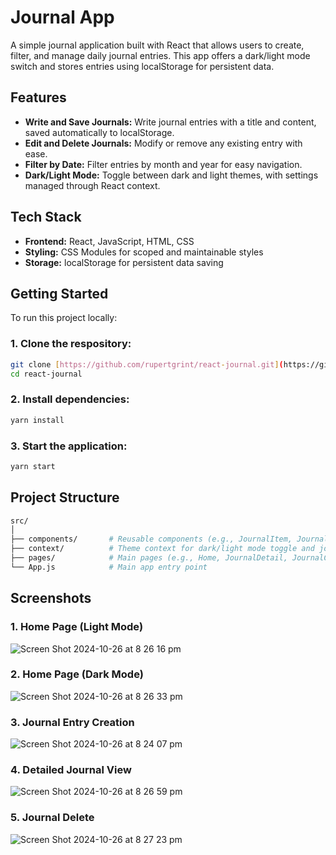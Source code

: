 # Journal App

A simple journal application built with React that allows users to create, filter, and manage daily journal entries. This app offers a dark/light mode switch and stores entries using localStorage for persistent data.

## Features

- **Write and Save Journals:** Write journal entries with a title and content, saved automatically to localStorage.
- **Edit and Delete Journals:** Modify or remove any existing entry with ease.
- **Filter by Date:** Filter entries by month and year for easy navigation.
- **Dark/Light Mode:** Toggle between dark and light themes, with settings managed through React context.

## Tech Stack

- **Frontend:** React, JavaScript, HTML, CSS
- **Styling:** CSS Modules for scoped and maintainable styles
- **Storage:** localStorage for persistent data saving

## Getting Started

To run this project locally:
### 1. Clone the respository:
```bash
git clone [https://github.com/rupertgrint/react-journal.git](https://github.com/rupertgrint/react-journal.git)
cd react-journal
```
### 2. Install dependencies:
```bash
yarn install
```
### 3. Start the application:
```bash
yarn start
```

## Project Structure
```bash
src/
│
├── components/       # Reusable components (e.g., JournalItem, JournalList, Header etc.)
├── context/          # Theme context for dark/light mode toggle and journal data
├── pages/            # Main pages (e.g., Home, JournalDetail, JournalCreate, and Delete page)
└── App.js            # Main app entry point
```

## Screenshots

### 1. Home Page (Light Mode)
![Screen Shot 2024-10-26 at 8 26 16 pm](https://github.com/user-attachments/assets/619fb1a8-e221-4c96-8767-1c28b2c7b808)

### 2. Home Page (Dark Mode)
![Screen Shot 2024-10-26 at 8 26 33 pm](https://github.com/user-attachments/assets/69c0df63-67ea-49cf-b8aa-dc7b74495243)

### 3. Journal Entry Creation
![Screen Shot 2024-10-26 at 8 24 07 pm](https://github.com/user-attachments/assets/982bc2d8-67f9-4594-80eb-ee2275c8ba4f)

### 4. Detailed Journal View
![Screen Shot 2024-10-26 at 8 26 59 pm](https://github.com/user-attachments/assets/b851fbff-07bb-4ceb-b19a-116e37b2e393)

### 5. Journal Delete
![Screen Shot 2024-10-26 at 8 27 23 pm](https://github.com/user-attachments/assets/785e8450-ed14-4cb4-8b1e-6cf5d8f35b39)




